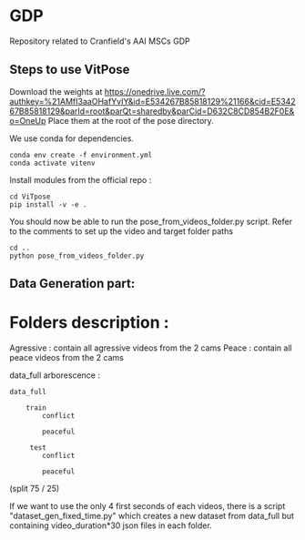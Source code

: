 # GDP
Repository related to Cranfield's AAI MSCs GDP

## Steps to use VitPose

Download the weights at https://onedrive.live.com/?authkey=%21AMfI3aaOHafYvIY&id=E534267B85818129%21166&cid=E534267B85818129&parId=root&parQt=sharedby&parCid=D632C8CD854B2F0E&o=OneUp 
Place them at the root of the pose directory.

We use conda for dependencies.
```
conda env create -f environment.yml
conda activate vitenv
```
Install modules from the official repo : 
```
cd ViTpose
pip install -v -e . 
```
You should now be able to run the pose_from_videos_folder.py script. Refer to the comments to set up the video  and target folder paths 
```
cd ..
python pose_from_videos_folder.py
```


## Data Generation part: 

# Folders description : 

  Agressive : contain all agressive videos from the 2 cams
  Peace : contain all peace videos from the 2 cams

  data_full arborescence :
  
  	data_full
  
	  	train
		  	conflict
		
		  	peaceful
			
	 	 test
		  	conflict
			
		  	peaceful

(split 75 / 25) 

If we want to use the only 4 first seconds of each videos, there is a script "dataset_gen_fixed_time.py" which creates a new dataset from data_full but containing video_duration*30 json files in each folder.

